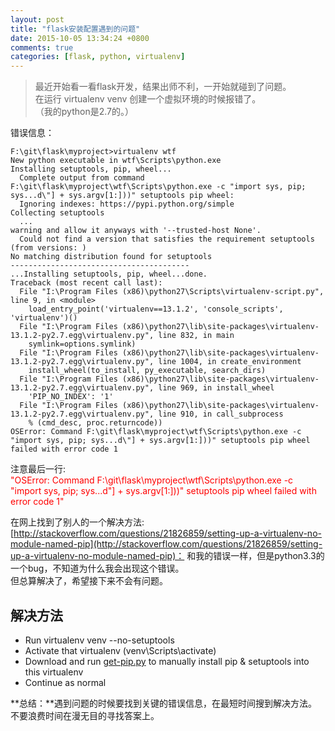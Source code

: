 ```yaml
---
layout: post
title: "flask安装配置遇到的问题"
date: 2015-10-05 13:34:24 +0800
comments: true
categories: [flask, python, virtualenv]
---
```



> 最近开始看一看flask开发，结果出师不利，一开始就碰到了问题。    
在运行 virtualenv venv 创建一个虚拟环境的时候报错了。    
（我的python是2.7的。）   
<!--more-->

错误信息：   
```
F:\git\flask\myproject>virtualenv wtf
New python executable in wtf\Scripts\python.exe
Installing setuptools, pip, wheel...
  Complete output from command F:\git\flask\myproject\wtf\Scripts\python.exe -c "import sys, pip; sys...d\"] + sys.argv[1:]))" setuptools pip wheel:
  Ignoring indexes: https://pypi.python.org/simple
Collecting setuptools
  ...
warning and allow it anyways with '--trusted-host None'.
  Could not find a version that satisfies the requirement setuptools (from versions: )
No matching distribution found for setuptools
----------------------------------------
...Installing setuptools, pip, wheel...done.
Traceback (most recent call last):
  File "I:\Program Files (x86)\python27\Scripts\virtualenv-script.py", line 9, in <module>
    load_entry_point('virtualenv==13.1.2', 'console_scripts', 'virtualenv')()
  File "I:\Program Files (x86)\python27\lib\site-packages\virtualenv-13.1.2-py2.7.egg\virtualenv.py", line 832, in main
    symlink=options.symlink)
  File "I:\Program Files (x86)\python27\lib\site-packages\virtualenv-13.1.2-py2.7.egg\virtualenv.py", line 1004, in create_environment
    install_wheel(to_install, py_executable, search_dirs)
  File "I:\Program Files (x86)\python27\lib\site-packages\virtualenv-13.1.2-py2.7.egg\virtualenv.py", line 969, in install_wheel
    'PIP_NO_INDEX': '1'
  File "I:\Program Files (x86)\python27\lib\site-packages\virtualenv-13.1.2-py2.7.egg\virtualenv.py", line 910, in call_subprocess
    % (cmd_desc, proc.returncode))
OSError: Command F:\git\flask\myproject\wtf\Scripts\python.exe -c "import sys, pip; sys...d\"] + sys.argv[1:]))" setuptools pip wheel failed with error code 1
```

注意最后一行:   
<a style="color:red">"OSError: Command F:\git\flask\myproject\wtf\Scripts\python.exe -c "import sys, pip; sys...d\"] + sys.argv[1:]))" setuptools pip wheel failed with error code 1"</a>

在网上找到了别人的一个解决方法:   
[http://stackoverflow.com/questions/21826859/setting-up-a-virtualenv-no-module-named-pip](http://stackoverflow.com/questions/21826859/setting-up-a-virtualenv-no-module-named-pip)：
和我的错误一样，但是python3.3的一个bug，不知道为什么我会出现这个错误。    
但总算解决了，希望接下来不会有问题。   

## 解决方法
- Run virtualenv venv --no-setuptools
- Activate that virtualenv (venv\Scripts\activate)
- Download and run [get-pip.py](/images/blog/151005_flask_init/get-pip.py) to manually install pip & setuptools into this virtualenv
- Continue as normal    

**总结：**遇到问题的时候要找到关键的错误信息，在最短时间搜到解决方法。    
不要浪费时间在漫无目的寻找答案上。   




